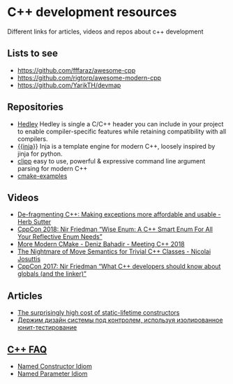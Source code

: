 # C++ development resources
Different links for articles, videos and repos about c++ development

## Lists to see
* https://github.com/fffaraz/awesome-cpp
* https://github.com/rigtorp/awesome-modern-cpp
* https://github.com/YarikTH/devmap

## Repositories
* [Hedley](https://nemequ.github.io/hedley/) Hedley is single a C/C++ header you can include in your project to enable compiler-specific features while retaining compatibility with all compilers.
* [{{inja}}](https://github.com/pantor/inja) Inja is a template engine for modern C++, loosely inspired by jinja for python.
* [clipp](https://github.com/muellan/clipp) easy to use, powerful & expressive command line argument parsing for modern C++
* [cmake-examples](http://ttroy50.github.io/cmake-examples)

## Videos
* [De-fragmenting C++: Making exceptions more affordable and usable - Herb Sutter](https://youtu.be/os7cqJ5qlzo)
* [CppCon 2018: Nir Friedman “Wise Enum: A C++ Smart Enum For All Your Reflective Enum Needs”](https://youtu.be/GCkhcT2oxCA)
* [More Modern CMake - Deniz Bahadir - Meeting C++ 2018](https://youtu.be/y7ndUhdQuU8)
* [The Nightmare of Move Semantics for Trivial C++ Classes - Nicolai Josuttis](https://vimeo.com/292914829)
* [CppCon 2017: Nir Friedman “What C++ developers should know about globals (and the linker)”](https://youtu.be/xVT1y0xWgww)

## Articles
* [The surprisingly high cost of static-lifetime constructors](https://quuxplusone.github.io/blog/2018/06/26/cost-of-static-lifetime-constructors/)
* [Держим дизайн системы под контролем, используя изолированное юнит-тестирование](http://software-testing.ru/library/testing/test-analysis/2983-design-systems-under-control)

## [C++ FAQ](http://www.cs.technion.ac.il/users/yechiel/c++-faq/index.html)
* [Named Constructor Idiom](http://www.cs.technion.ac.il/users/yechiel/c++-faq/named-ctor-idiom.html)
* [Named Parameter Idiom](http://www.cs.technion.ac.il/users/yechiel/c++-faq/named-parameter-idiom.html)
